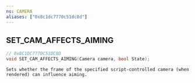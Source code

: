 ```yaml
---
ns: CAMERA
aliases: ["0x8c1dc7770c51dc8d"]
---
```

## SET_CAM_AFFECTS_AIMING

```c
// 0x8C1DC7770C51DC8D
void SET_CAM_AFFECTS_AIMING(Camera camera, bool State);
```

```
Sets whether the frame of the specified script-controlled camera (when rendered) can influence aiming.
```
